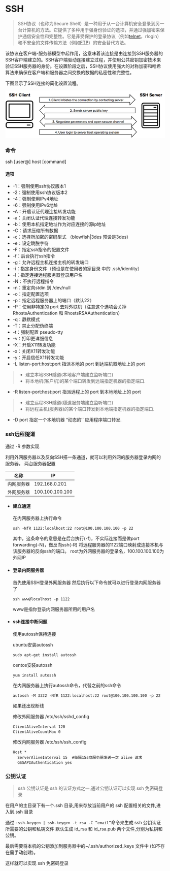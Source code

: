 # SSH

>SSH协议（也称为Secure Shell）是一种用于从一台计算机安全登录到另一台计算机的方法。它提供了多种用于强身份验证的选项，并通过强加密来保护通信安全性和完整性。它是非受保护的登录协议（例如[telnet](https://www.ssh.com/ssh/telnet)，rlogin）和不安全的文件传输方法（例如[FTP](https://www.ssh.com/ssh/ftp/)）的安全替代方法。

该协议在客户端-服务器模型中起作用，这意味着该连接是由连接到SSH服务器的SSH客户端建立的。SSH客户端驱动连接建立过程，并使用公共密钥加密技术来验证SSH服务器的身份。在设置阶段之后，SSH协议使用强大的对称加密和哈希算法来确保在客户端和服务器之间交换的数据的私密性和完整性。

下图显示了SSH连接的简化设置流程。

![ssh](../images/How_does_the_SSH_protocol_work_.png)

### 命令

ssh [user@] host [command]

#### 选项

- -1：强制使用ssh协议版本1
- -2：强制使用ssh协议版本2
- -4：强制使用IPv4地址
- -6：强制使用IPv6地址
- -A：开启认证代理连接转发功能
- -a：关闭认证代理连接转发功能
- -b：使用本机指定地址作为对应连接的源ip地址
- -C：请求压缩所有数据
- -c：选择所加密的密码型式 （blowfish|3des 预设是3des）
- -e：设定跳脱字符
- -F：指定ssh指令的配置文件
- -f：后台执行ssh指令
- -g：允许远程主机连接主机的转发端口
- -i：指定身份文件（预设是在使用者的家目录 中的 .ssh/identity）
- -l：指定连接远程服务器登录用户名
- -N：不执行远程指令
- -n：重定向stdin 到 /dev/null
- -o：指定配置选项
- -p：指定远程服务器上的端口（默认22）
- -P：使用非特定的 port 去对外联机（注意这个选项会关掉 RhostsAuthentication 和 RhostsRSAAuthentication）
- -q：静默模式
- -T：禁止分配伪终端
- -t：强制配置 pseudo-tty
- -v：打印更详细信息
- -X：开启X11转发功能
- -x：关闭X11转发功能
- -y：开启信任X11转发功能
- -L listen-port:host:port 指派本地的 port 到达端机器地址上的 port

> - 建立本地SSH隧道(本地客户端建立监听端口)
> - 将本地机(客户机)的某个端口转发到远端指定机器的指定端口.

- -R listen-port:host:port 指派远程上的 port 到本地地址上的 port

> - 建立远程SSH隧道(隧道服务端建立监听端口)
> - 将远程主机(服务器)的某个端口转发到本地端指定机器的指定端口.

- -D port 指定一个本地机器 “动态的’’ 应用程序端口转发.



### ssh远程隧道

通过 -R 参数实现

利用外网服务器以及反向SSH搭一条通道，就可以利用外网的服务器登录内网的服务器。
两台服务器配置

| 名称       | IP              |
| ---------- | --------------- |
| 内网服务器 | 192.168.0.201   |
| 外网服务器 | 100.100.100.100 |

+ #### 建立通道

  在内网服务器上执行命令

  ~~~shell
  ssh -NfR 1122:localhost:22 root@100.100.100.100 -p 22
  ~~~

  其中，这条命令的意思是在后台执行(-f)，不实际连接而是做port forwarding(-N)，做反向ssh(-R)
  将远程服务器的1122端口映射成连接本机与该服务器的反向ssh的端口。
  root为外网服务器的登录名，100.100.100.100为外网IP

+ #### 登录内网服务器

  首先使用SSH登录外网服务器
  然后执行以下命令就可以进行登录内网服务器了

  ~~~shell
  ssh www@localhost -p 1122
  ~~~

  www是指你登录内网服务器所用的用户名

+ #### ssh连接中断问题

  使用autossh保持连接

  ubuntu安装autossh

  ~~~shell
  sudo apt-get install autossh
  ~~~

  centos安装autossh

  ~~~shell
  yum install autossh
  ~~~

  在内网服务器上执行autossh命令，代替之前的ssh命令

  ~~~ shell
  autossh -M 3322 -NfR 1122:localhost:22 root@100.100.100.100 -p 22
  ~~~

  如果还出现断线

  修改外网服务器 /etc/ssh/sshd_config

  ~~~shell
  ClientAliveInterval 120
  ClientAliveCountMax 0
  ~~~

  修改内网服务器 /etc/ssh/ssh_config

  ~~~shell
  Host *
  	ServerAliveInterval 15  #每隔15s向服务器发送一次 alive 请求
  	GSSAPIAuthentication yes
  ~~~



### 公钥认证

>ssh 公钥认证是 ssh 的认证方式之一,通过公钥认证可以实现 ssh 免密码登录

在用户的主目录下有一个.ssh 目录,用来存放当前用户的 ssh 配置相关的文件,进入到.ssh 目录

通过 : `ssh-keygen | ssh-keygen -t rsa -C “email”`命令来生成 ssh 公钥认证所需要的公钥和私钥文件
默认生成 id_rsa 和 id_rsa.pub 两个文件,分别为私钥和公钥。

最后需要将本机的公钥添加到服务器中的~/.ssh/authorized_keys 文件中 (如不存在需手动创建)。

这样就可以实现 ssh 免密码登录